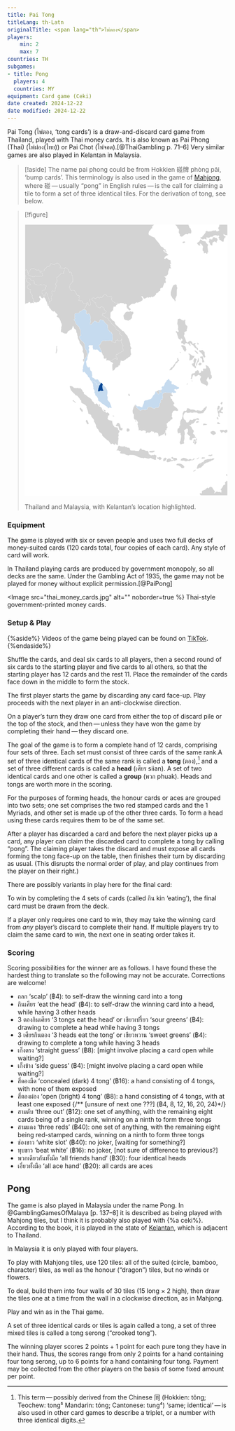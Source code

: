 ```yaml
---
title: Pai Tong
titleLang: th-Latn
originalTitle: <span lang="th">ไพ่ตอง</span>
players: 
    min: 2
    max: 7
countries: TH
subgames:
- title: Pong
  players: 4
  countries: MY
equipment: Card game (Ceki)
date created: 2024-12-22
date modified: 2024-12-22
---
```


<p class="lead">
<span class="noun aka" lang="th-Latn">Pai Tong</span> (<span lang="th" class="aka">ไพ่ตอง</span>, ‘<span lang="th-Latn">tong</span> cards’) is a draw-and-discard card game from Thailand, played with Thai money cards. It is also known as <span class="noun" lang="th-Latn" class="aka">Pai Phong (Thai)</span> (<span lang="th" class="aka">ไพ่ผ่อง(ไทย)</span>) or <span class="noun" lang="th-Latn" class="aka">Pai Chot</span> (<span lang="th" class="aka">ไพ่จอด</span>).[@ThaiGambling p. 71–6] Very similar games are also played in Kelantan in Malaysia.
</p>

> [!aside]
> The name <span lang="th-Latn">pai phong</span> could be from Hokkien <span lang="zh">碰牌</span> <span lang="nan-Latn">phòng pâi</span>, ‘bump cards’. This terminology is also used in the game of [Mahjong](games/mahjong/mahjong.md), where <span lang="zh">碰</span> — usually “pong” in English rules — is the call for claiming a tile to form a set of three identical tiles. For the derivation of <span lang="th-latn">tong</span>, see below.

> [!figure]
>
> ![](../../maps/Pong.svg)
>
> Thailand and Malaysia, with Kelantan’s location highlighted.

### Equipment

The game is played with six or seven people and uses two full decks of
money-suited cards (120 cards total, four copies of each card). Any style of
card will work.

In Thailand playing cards are produced by government monopoly, so all decks are
the same. Under the Gambling Act of 1935, the game may not be played for money without explicit permission.[@PaiPong]

<Image src="thai_money_cards.jpg" alt="" noborder=true %}
Thai-style government-printed money cards.
</Image>

### Setup & Play

{%aside%}
Videos of the game being played can be found on [TikTok](https://www.tiktok.com/@greathitz/video/6830362440400702722).
{%endaside%}

Shuffle the cards, and deal six cards to all players, then a second round of six cards to the starting player and five cards to all others, so that the starting player has 12 cards and the rest 11. Place the remainder of the cards face down in the middle to form the stock.

The first player starts the game by discarding any card face-up. Play proceeds with the next player in an anti-clockwise direction.

On a player’s turn they draw one card from either the top of discard pile or the top of the stock, and then — unless they have won the game by completing their hand — they discard one. 

The goal of the game is to form a complete hand of 12 cards, comprising four sets of three. Each set must consist of three cards of the same rank.A set of three identical cards of the same rank is called a **<span lang="th-Latn">tong</span>** (<span lang="th">ตอง</span>),[^fn0] and a set of three different cards is called a **head** (<span lang="th">เศียร</span> <span lang="th-Latn">siian</span>). A set of two identical cards and one other is called a **group** (<span lang="th">พวก</span> <span lang="th-Latn">phuak</span>). Heads and <span lang="th-Latn">tong</span>s are worth more in the scoring.

[^fn0]: This term — possibly derived from the Chinese <span lang="zh">同</span> (Hokkien: <span lang="nan-Latn">tông</span>; Teochew: <span lang="tws-Latn">tong⁵</span> Mandarin: <span lang="cmn-Latn-pinyin">tóng</span>; Cantonese: <span lang="yue-Latn-jyutping">tung⁴</span>) ‘same; identical’ — is also used in other card games to describe a triplet, or a number with three identical digits.

For the purposes of forming heads, the honour cards or aces are grouped into two sets; one set comprises the two red stamped cards and the 1 Myriads, and other set is made up of the other three cards. To form a head using these cards requires them to be of the same set.

After a player has discarded a card and before the next player picks up a card, any player can claim the discarded card to complete a <span lang="th-Latn">tong</span> by calling “pong”. The claiming player takes the discard and must expose all cards forming the <span lang="th-Latn">tong</span> face-up on the table, then finishes their turn by discarding as usual. (This disrupts the normal order of play, and play continues from the player on their right.)

There are possibly variants in play here for the final card:

To win by completing the 4 sets of cards (called <span lang="th">กิน</span> <span lang="th-Latn">kin</span> ‘eating’), the final card must be drawn from the deck.
 
If a player only requires one card to win, they may take the winning card from
*any* player’s discard to complete their hand. If multiple players try to claim
the same card to win, the next one in seating order takes it.

### Scoring

Scoring possibilities for the winner are as follows. I have found these the hardest thing to translate so the following may not be accurate. Corrections are welcome!

* <span lang="th">ถลก</span> ‘scalp’ (฿4): to self-draw the winning card into a tong
* <span lang="th">กินเศียร</span> ‘eat the head’ (฿4): to self-draw the winning card into a head, while having 3 other heads
* <span lang="th">3 ตองกินเศียร</span> ‘3 tongs eat the head’ or <span lang="th">เขียวเปรี้ยว</span> ‘sour greens’ (฿4): drawing to complete a head while having 3 tongs
* <span lang="th">3 เศียรกินตอง</span> ‘3 heads eat the tong’ or <span lang="th">เขียวหวาน</span> ‘sweet greens’ (฿4): drawing to complete a tong while having 3 heads
* <span lang="th">เก็งตรง</span> ‘straight guess’ (฿8): [might involve placing a card open while waiting?]
* <span lang="th">เก็งข้าง</span> ‘side guess’ (฿4): [might involve placing a card open while waiting?]
* <span lang="th">สี่ดองมืด</span> ‘concealed (dark) 4 tong’ (฿16): a hand consisting of 4 tongs, with none of them exposed
* <span lang="th">สี่ตองผ่อง</span> ‘open (bright) 4 tong’ (฿8): a hand consisting of 4 tongs, with at least one exposed
{/** [unsure of next one ???] (฿4, 8, 12, 16, 20, 24)*/}
* <span lang="th">สามดับ</span> ‘three out’ (฿12): one set of anything, with the remaining eight cards being of a single rank, winning on a ninth to form three tongs
* <span lang="th">สามแดง</span> ‘three reds’ (฿40): one set of anything, with the remaining eight being red-stamped cards, winning on a ninth to form three tongs
* ช่องขาว ‘white slot’ (฿40): no joker, [waiting for something?]
* ทุบขาว ‘beat white’ (฿16): no joker, [not sure of difference to previous?]
* <span lang="th">พวกเดียวกันทั้งมือ</span> ‘all friends hand’ (฿30): four identical heads
* <span lang="th">เอี่ยวทั้งมือ</span> ‘all ace hand’ (฿20): all cards are aces

## Pong

The game is also played in Malaysia under the name <span class="noun aka" lang="ms">Pong</span>. In @GamblingGamesOfMalaya [p. 137–8] it is described as being played with Mahjong tiles, but I think it is probably also played with {%a ceki%}. According to the book, it is played in the state of [Kelantan](https://en.wikipedia.org/wiki/Kelantan), which is adjacent to Thailand.

In Malaysia it is only played with four players.

To play with Mahjong tiles, use 120 tiles: all of the suited (circle, bamboo,
character) tiles, as well as the honour (“dragon”) tiles, but no winds or
flowers.

To deal, build them into four walls of 30 tiles (15 long × 2 high), then draw
the tiles one at a time from the wall in a clockwise direction, as in Mahjong.

Play and win as in the Thai game.

A set of three identical cards or tiles is again called a <span lang="ms">tong</span>,
a set of three mixed tiles is called a <span lang="ms">tong serong</span>
(“crooked <span lang="ms">tong</span>”).

The winning player scores 2 points + 1 point for each pure <span
lang="ms">tong</span> they have in their hand. Thus, the scores range from only
2 points for a hand containing four <span lang="ms">tong serong</span>, up to 6
points for a hand containing four <span lang="ms">tong</span>. Payment may be
collected from the other players on the basis of some fixed amount per point.

